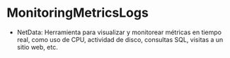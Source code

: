 # MonitoringMetricsLogs
- NetData: Herramienta para visualizar y monitorear métricas en tiempo real, como uso de CPU, actividad de disco, consultas SQL, visitas a un sitio web, etc.
